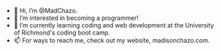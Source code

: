 - 👋 Hi, I’m @MadChazo.
- 👀 I’m interested in becoming a programmer!
- 🌱 I’m currently learning coding and web development at the University of Richmond's coding boot camp.
- 📫 For ways to reach me, check out my website, madisonchazo.com.

<!---
MadChazo/MadChazo is a ✨ special ✨ repository because its `README.md` (this file) appears on your GitHub profile.
You can click the Preview link to take a look at your changes.
--->

